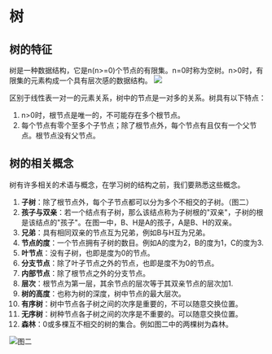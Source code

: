 # 树

## 树的特征

树是一种数据结构，它是n(n>=0)个节点的有限集。n=0时称为空树。n>0时，有限集的元素构成一个具有层次感的数据结构。
![](https://images2015.cnblogs.com/blog/610439/201601/610439-20160129122953958-738559067.png)

区别于线性表一对一的元素关系，树中的节点是一对多的关系。树具有以下特点：

1. n>0时，根节点是唯一的，不可能存在多个根节点。
2. 每个节点有零个至多个子节点；除了根节点外，每个节点有且仅有一个父节点。根节点没有父节点。

## 树的相关概念

树有许多相关的术语与概念，在学习树的结构之前，我们要熟悉这些概念。

1. **子树**：除了根节点外，每个子节点都可以分为多个不相交的子树。（图二）
2. **孩子与双亲**：若一个结点有子树，那么该结点称为子树根的"双亲"，子树的根是该结点的"孩子"。在图一中，B、H是A的孩子，A是B、H的双亲。
3. **兄弟**：具有相同双亲的节点互为兄弟，例如B与H互为兄弟。
4. **节点的度**：一个节点拥有子树的数目。例如A的度为2，B的度为1，C的度为3.
5. **叶节点**：没有子树，也即是度为0的节点。
6. **分支节点**：除了叶子节点之外的节点，也即是度不为0的节点。
7. **内部节点**：除了根节点之外的分支节点。
8. **层次**：根节点为第一层，其余节点的层次等于其双亲节点的层次加1.
9. **树的高度**：也称为树的深度，树中节点的最大层次。
10. **有序树**：树中节点各子树之间的次序是重要的，不可以随意交换位置。
11. **无序树**：树种节点各子树之间的次序是不重要的。可以随意交换位置。
12. **森林**：0或多棵互不相交的树的集合。例如图二中的两棵树为森林。

![图二](https://images2015.cnblogs.com/blog/610439/201601/610439-20160129123013193-1365421796.png)
